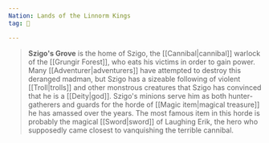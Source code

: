 ```yaml
---
Nation: Lands of the Linnorm Kings
tag: 🌃

---
```


> **Szigo's Grove** is the home of Szigo, the [[Cannibal|cannibal]] warlock of the [[Grungir Forest]], who eats his victims in order to gain power. Many [[Adventurer|adventurers]] have attempted to destroy this deranged madman, but Szigo has a sizeable following of violent [[Troll|trolls]] and other monstrous creatures that Szigo has convinced that he is a [[Deity|god]].
> Szigo's minions serve him as both hunter-gatherers and guards for the horde of [[Magic item|magical treasure]] he has amassed over the years. The most famous item in this horde is probably the magical [[Sword|sword]] of Laughing Erik, the hero who supposedly came closest to vanquishing the terrible cannibal.








